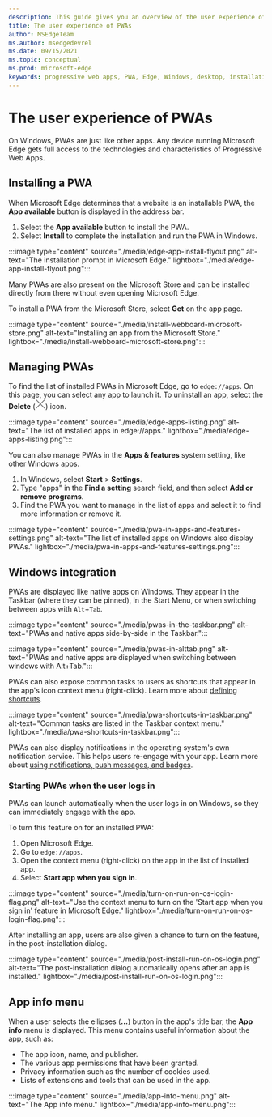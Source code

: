 ```yaml
---
description: This guide gives you an overview of the user experience of PWAs on Microsoft Edge and Windows.
title: The user experience of PWAs
author: MSEdgeTeam
ms.author: msedgedevrel
ms.date: 09/15/2021
ms.topic: conceptual
ms.prod: microsoft-edge
keywords: progressive web apps, PWA, Edge, Windows, desktop, installation, integration, microsoft store, ux
---
```

# The user experience of PWAs

On Windows, PWAs are just like other apps.  Any device running Microsoft Edge gets full access to the technologies and characteristics of Progressive Web Apps.


<!-- ====================================================================== -->
## Installing a PWA

When Microsoft Edge determines that a website is an installable PWA, the **App available** button is displayed in the address bar.

1.  Select the **App available** button to install the PWA.
1.  Select **Install** to complete the installation and run the PWA in Windows.

:::image type="content" source="./media/edge-app-install-flyout.png" alt-text="The installation prompt in Microsoft Edge." lightbox="./media/edge-app-install-flyout.png":::

Many PWAs are also present on the Microsoft Store and can be installed directly from there without even opening Microsoft Edge.

To install a PWA from the Microsoft Store, select **Get** on the app page.

:::image type="content" source="./media/install-webboard-microsoft-store.png" alt-text="Installing an app from the Microsoft Store." lightbox="./media/install-webboard-microsoft-store.png":::


<!-- ====================================================================== -->
## Managing PWAs

To find the list of installed PWAs in Microsoft Edge, go to `edge://apps`.  On this page, you can select any app to launch it.  To uninstall an app, select the **Delete** (![Uninstall app.](./media/uninstall-app-button.png)) icon.

:::image type="content" source="./media/edge-apps-listing.png" alt-text="The list of installed apps in edge://apps." lightbox="./media/edge-apps-listing.png":::

You can also manage PWAs in the **Apps & features** system setting, like other Windows apps.

1.  In Windows, select **Start** > **Settings**.
1.  Type "apps" in the **Find a setting** search field, and then select **Add or remove programs**.
1.  Find the PWA you want to manage in the list of apps and select it to find more information or remove it.

:::image type="content" source="./media/pwa-in-apps-and-features-settings.png" alt-text="The list of installed apps on Windows also display PWAs." lightbox="./media/pwa-in-apps-and-features-settings.png":::


<!-- ====================================================================== -->
## Windows integration

PWAs are displayed like native apps on Windows. They appear in the Taskbar (where they can be pinned), in the Start Menu, or when switching between apps with `Alt`+`Tab`.

:::image type="content" source="./media/pwas-in-the-taskbar.png" alt-text="PWAs and native apps side-by-side in the Taskbar.":::

:::image type="content" source="./media/pwas-in-alttab.png" alt-text="PWAs and native apps are displayed when switching between windows with Alt+Tab.":::

PWAs can also expose common tasks to users as shortcuts that appear in the app's icon context menu (right-click). Learn more about [defining shortcuts](./how-to/shortcuts.md).

:::image type="content" source="./media/pwa-shortcuts-in-taskbar.png" alt-text="Common tasks are listed in the Taskbar context menu." lightbox="./media/pwa-shortcuts-in-taskbar.png":::

PWAs can also display notifications in the operating system's own notification service. This helps users re-engage with your app. Learn more about [using notifications, push messages, and badges](./how-to/notifications-badges.md).

### Starting PWAs when the user logs in

PWAs can launch automatically when the user logs in on Windows, so they can immediately engage with the app.

To turn this feature on for an installed PWA:

1.  Open Microsoft Edge.
1.  Go to `edge://apps`.
1.  Open the context menu (right-click) on the app in the list of installed app.
1.  Select **Start app when you sign in**.

:::image type="content" source="./media/turn-on-run-on-os-login-flag.png" alt-text="Use the context menu to turn on the 'Start app when you sign in' feature in Microsoft Edge." lightbox="./media/turn-on-run-on-os-login-flag.png":::

After installing an app, users are also given a chance to turn on the feature, in the post-installation dialog.

:::image type="content" source="./media/post-install-run-on-os-login.png" alt-text="The post-installation dialog automatically opens after an app is installed." lightbox="./media/post-install-run-on-os-login.png":::


<!-- ====================================================================== -->
## App info menu

When a user selects the ellipses (**...**) button in the app's title bar, the **App info** menu is displayed. This menu contains useful information about the app, such as:

*  The app icon, name, and publisher.
*  The various app permissions that have been granted.
*  Privacy information such as the number of cookies used.
*  Lists of extensions and tools that can be used in the app.

:::image type="content" source="./media/app-info-menu.png" alt-text="The App info menu." lightbox="./media/app-info-menu.png":::
